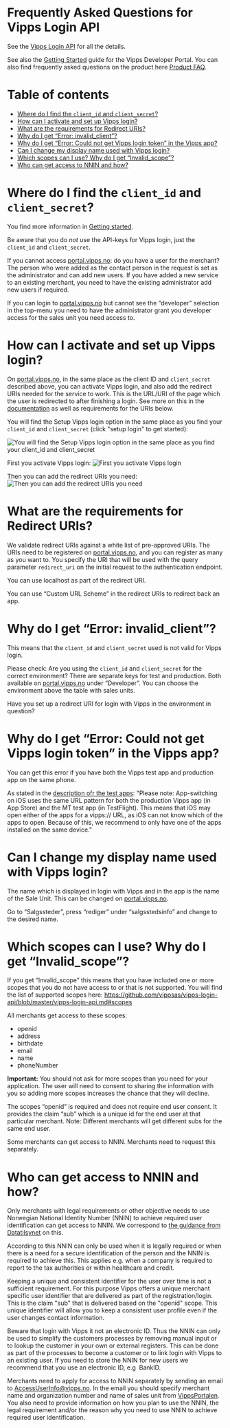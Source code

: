 # Frequently Asked Questions for Vipps Login API

See the [Vipps Login API](https://github.com/vippsas/vipps-login-api/blob/master/vipps-login-api.md) for all the details.

See also the
[Getting Started](https://github.com/vippsas/vipps-developers/blob/master/vipps-getting-started.md)
guide for the Vipps Developer Portal.
You can also find frequently asked questions on the product here [Product FAQ](https://vipps.no/hjelp/vipps/vipps-logg-inn).

# Table of contents

- [Where do I find the `client_id` and `client_secret`?](#where-do-i-find-the-client_id-and-client_secret)
- [How can I activate and set up Vipps login?](#how-can-i-activate-and-set-up-vipps-login)
- [What are the requirements for Redirect URIs?](#what-are-the-requirements-for-redirect-uris)
- [Why do I get “Error: invalid_client”?](#why-do-i-get-error-invalid_client)
- [Why do I get “Error: Could not get Vipps login token” in the Vipps app?](#Why-do-I-get-Error-Could-not-get-Vipps-login-token-in-the-Vipps-app)
- [Can I change my display name used with Vipps login?](#can-i-change-my-display-name-used-with-vipps-login)
- [Which scopes can I use? Why do I get “Invalid_scope”?](#which-scopes-can-i-use-why-do-i-get-invalid_scope)
- [Who can get access to NNIN and how?](#who-can-get-access-to-nnin-and-how)

# Where do I find the `client_id` and `client_secret`?

You find more information in
[Getting started](https://github.com/vippsas/vipps-developers/blob/master/vipps-getting-started.md#getting-the-api-keys).

Be aware that you do _not_ use the API-keys for Vipps login, just the `client_id`
and `client_secret`.

If you cannot access [portal.vipps.no](https://portal.vipps.no): do you have a
user for the merchant? The person who were added as the contact person in the
request is set as the administrator and can add new users. If you have added a
new service to an existing merchant, you need to have the existing administrator
add new users if required.

If you can login to [portal.vipps.no](https://portal.vipps.no) but cannot see
the “developer” selection in the top-menu you need to have the administrator
grant you developer access for the sales unit you need access to.

# How can I activate and set up Vipps login?

On [portal.vipps.no](https://portal.vipps.no), in the same place as the client
ID and `client_secret` described above, you can activate Vipps login, and also
add the redirect URIs needed for the service to work. This is the URL/URI of
the page which the user is redirected to after finishing a login. See more on
this in the
[documentation](https://github.com/vippsas/vipps-login-api/blob/master/vipps-login-api.md#api-endpoints)
as well as requirements for the URIs below.

You will find the Setup Vipps login option in the same place as you find your
`client_id` and `client_secret` (click "setup login" to get started):

![You will find the Setup Vipps login option in the same place as you find your `client_id` and `client_secret`](images/portal_setup_login.png)

First you activate Vipps login:
![First you activate Vipps login](images/portal_setup.jpeg)

Then you can add the redirect URIs you need:
![Then you can add the redirect URIs you need](images/portal_direct_uris.jpeg)

# What are the requirements for Redirect URIs?

We validate redirect URIs against a white list of pre-approved URIs. The URIs
need to be registered on [portal.vipps.no](https://portal.vipps.no), and you
can register as many as you want to. You specify the URI that will be used with
the query parameter `redirect_uri` on the initial request to the authentication
endpoint.

You can use localhost as part of the redirect URI.

You can use “Custom URL Scheme” in the redirect URIs to redirect back an app.

# Why do I get “Error: invalid_client”?
This means that the `client_id` and `client_secret` used is not valid for Vipps login.

Please check:
Are you using the `client_id` and `client_secret` for the correct environment?
There are separate keys for test and production. Both available on
[portal.vipps.no](https://portal.vipps.no) under “Developer”. You can choose
the environment above the table with sales units.

Have you set up a redirect URI for login with Vipps in the environment in question?

# Why do I get “Error: Could not get Vipps login token” in the Vipps app?
You can get this error if you have both the Vipps test app and production app on the same phone.

As stated in the [description ofr the test apps](https://github.com/vippsas/vipps-developers#vipps-test-apps):
"Please note: App-switching on iOS uses the same URL pattern for both the production Vipps app (in App Store) and the MT test app (in TestFlight). This means that iOS may open either of the apps for a vipps:// URL, as iOS can not know which of the apps to open. Because of this, we recommend to only have one of the apps installed on the same device."


# Can I change my display name used with Vipps login?

The name which is displayed in login with Vipps and in the app is the name of
the Sale Unit. This can be changed on [portal.vipps.no](https://portal.vipps.no).

Go to “Salgssteder”, press “rediger” under “salgsstedsinfo” and change to the
desired name.

# Which scopes can I use? Why do I get “Invalid_scope”?

If you get “Invalid_scope” this means that you have included one or more scopes
that you do not have access to or that is not supported. You will find the list
of supported scopes here:
https://github.com/vippsas/vipps-login-api/blob/master/vipps-login-api.md#scopes

All merchants get access to these scopes:
* openid
* address
* birthdate
* email
* name
* phoneNumber

**Important:** You should not ask for more scopes than you need for your
application. The user will need to consent to sharing the information with you
so adding more scopes increases the chance that they will decline.

The scopes “openid” is required and does not require end user consent. It
provides the claim “sub” which is a unique id for the end user at that
particular merchant. Note: Different merchants will get different subs for the same end user.

Some merchants can get access to NNIN. Merchants need to request this separately.

# Who can get access to NNIN and how?

Only merchants with legal requirements or other objective needs to use Norwegian
National Identity Number (NNIN) to achieve required user identification can get
access to NNIN.  We correspond to
[the guidance from Datatilsynet](https://www.datatilsynet.no/rettigheter-og-plikter/personopplysninger/fodselsnummer/) on this.

According to this NNIN can only be used when it is legally required or when
there is a need for a secure identification of the person and the NNIN is
required to achieve this. This applies e.g. when a company is required to
report to the tax authorities or within healthcare and credit.

Keeping a unique and consistent identifier for the user over time is not a
sufficient requirement. For this purpose Vipps offers a unique merchant specific
user identifier that are delivered as part of the registration/login. This is
the claim "sub" that is delivered based on the "openid" scope. This unique
identifier will allow you to keep a consistent user profile even if the user
changes contact information.

Beware that login with Vipps it not an electronic ID. Thus the NNIN can only be
used to simplify the customers processes by removing manual input or to lookup
the customer in your own or external registers. This can be done as part of the
processes to become a customer or to link login with Vipps to an existing user.
If you need to store the NNIN for new users we recommend that you use an
electronic ID, e.g  BankID.

Merchants need to apply for access to NNIN separately by sending an email to AccessUserInfo@vipps.no. In the email you should specify merchant name and organization number and name of sales unit from [VippsPortalen](https://portal.vipps.no). You also need to provide information on how you plan to use the NNIN, the legal requirement and/or the reason why you need to use NNIN to achieve required user identification.
